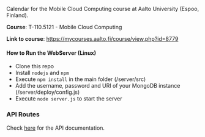 Calendar for the Mobile Cloud Computing course at Aalto University (Espoo, Finland).

**Course**: T-110.5121 - Mobile Cloud Computing

**Link to course**: https://mycourses.aalto.fi/course/view.php?id=8779

#### How to Run the WebServer (Linux)

- Clone this repo
- Install `nodejs` and `npm`
- Execute `npm install` in the main folder (/server/src)
- Add the username, password and URI of your MongoDB instance (/server/deploy/config.js)
- Execute `node server.js` to start the server


### API Routes

Check [here](https://github.com/Nesh108/MCC-Calendar/blob/master/docs/routes) for the API documentation.
